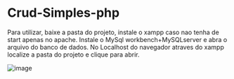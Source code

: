 # Crud-Simples-php

Para utilizar, baixe a pasta do projeto, instale o xampp caso nao tenha
de start apenas no apache. Instale o MySql workbench+MySQLserver e abra o arquivo do banco de dados.
No Localhost do navegador atraves do xampp localize a pasta do projeto e clique para abrir.

![image](https://user-images.githubusercontent.com/67138155/100526726-6abe7480-31aa-11eb-9660-1f2d4f114c66.png)
